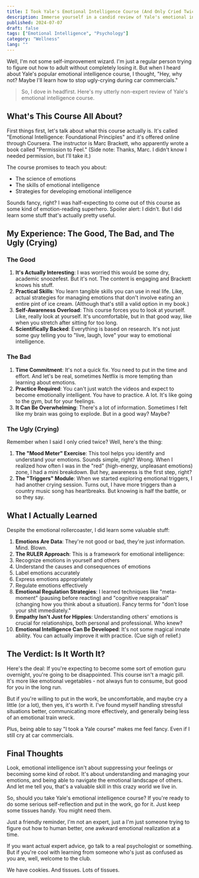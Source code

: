 ```yaml
---
title: I Took Yale's Emotional Intelligence Course (And Only Cried Twice)
description: Immerse yourself in a candid review of Yale's emotional intelligence course. Learn about the RULER approach and discover if it's worth your time and tears.
published: 2024-07-07
draft: false
tags: ["Emotional Intelligence", "Psychology"]
category: "Wellness"
lang: ""
---
```



Well, I'm not some self-improvement wizard. I'm just a regular person trying to figure out how to adult without completely losing it. But when I heard about Yale's popular emotional intelligence course, I thought, "Hey, why not? Maybe I'll learn how to stop ugly-crying during car commercials."

> So, I dove in headfirst. Here's my utterly non-expert review of Yale's emotional intelligence course.


## What's This Course All About?

First things first, let's talk about what this course actually is. It's called "Emotional Intelligence: Foundational Principles" and it's offered online through Coursera. The instructor is Marc Brackett, who apparently wrote a book called "Permission to Feel." (Side note: Thanks, Marc. I didn't know I needed permission, but I'll take it.)

The course promises to teach you about:

- The science of emotions
- The skills of emotional intelligence
- Strategies for developing emotional intelligence

Sounds fancy, right? I was half-expecting to come out of this course as some kind of emotion-reading superhero. Spoiler alert: I didn't. But I did learn some stuff that's actually pretty useful.

## My Experience: The Good, The Bad, and The Ugly (Crying)

### The Good

1. **It's Actually Interesting**: I was worried this would be some dry, academic snoozefest. But it's not. The content is engaging and Brackett knows his stuff.
2. **Practical Skills**: You learn tangible skills you can use in real life. Like, actual strategies for managing emotions that don't involve eating an entire pint of ice cream. (Although that's still a valid option in my book.)
3. **Self-Awareness Overload**: This course forces you to look at yourself. Like, really look at yourself. It's uncomfortable, but in that good way, like when you stretch after sitting for too long.
4. **Scientifically Backed**: Everything is based on research. It's not just some guy telling you to "live, laugh, love" your way to emotional intelligence.

### The Bad

1. **Time Commitment**: It's not a quick fix. You need to put in the time and effort. And let's be real, sometimes Netflix is more tempting than learning about emotions.
2. **Practice Required**: You can't just watch the videos and expect to become emotionally intelligent. You have to practice. A lot. It's like going to the gym, but for your feelings.
3. **It Can Be Overwhelming**: There's a lot of information. Sometimes I felt like my brain was going to explode. But in a good way? Maybe?

### The Ugly (Crying)

Remember when I said I only cried twice? Well, here's the thing:

1. **The "Mood Meter" Exercise**: This tool helps you identify and understand your emotions. Sounds simple, right? Wrong. When I realized how often I was in the "red" (high-energy, unpleasant emotions) zone, I had a mini breakdown. But hey, awareness is the first step, right?
2. **The "Triggers" Module**: When we started exploring emotional triggers, I had another crying session. Turns out, I have more triggers than a country music song has heartbreaks. But knowing is half the battle, or so they say.

## What I Actually Learned

Despite the emotional rollercoaster, I did learn some valuable stuff:

1. **Emotions Are Data**: They're not good or bad, they're just information. Mind. Blown.
2. **The RULER Approach**: This is a framework for emotional intelligence:
3. Recognize emotions in yourself and others
4. Understand the causes and consequences of emotions
5. Label emotions accurately
6. Express emotions appropriately
7. Regulate emotions effectively
8. **Emotional Regulation Strategies**: I learned techniques like "meta-moment" (pausing before reacting) and "cognitive reappraisal" (changing how you think about a situation). Fancy terms for "don't lose your shit immediately."
9. **Empathy Isn't Just for Hippies**: Understanding others' emotions is crucial for relationships, both personal and professional. Who knew?
10. **Emotional Intelligence Can Be Developed**: It's not some magical innate ability. You can actually improve it with practice. (Cue sigh of relief.)

## The Verdict: Is It Worth It?

Here's the deal: If you're expecting to become some sort of emotion guru overnight, you're going to be disappointed. This course isn't a magic pill. It's more like emotional vegetables - not always fun to consume, but good for you in the long run.

But if you're willing to put in the work, be uncomfortable, and maybe cry a little (or a lot), then yes, it's worth it. I've found myself handling stressful situations better, communicating more effectively, and generally being less of an emotional train wreck.

Plus, being able to say "I took a Yale course" makes me feel fancy. Even if I still cry at car commercials.

## Final Thoughts

Look, emotional intelligence isn't about suppressing your feelings or becoming some kind of robot. It's about understanding and managing your emotions, and being able to navigate the emotional landscape of others. And let me tell you, that's a valuable skill in this crazy world we live in.

So, should you take Yale's emotional intelligence course? If you're ready to do some serious self-reflection and put in the work, go for it. Just keep some tissues handy. You might need them.

Just a friendly reminder, I'm not an expert, just a I'm just someone trying to figure out how to human better, one awkward emotional realization at a time.

If you want actual expert advice, go talk to a real psychologist or something. But if you're cool with learning from someone who's just as confused as you are, well, welcome to the club.

We have cookies. And tissues. Lots of tissues.
